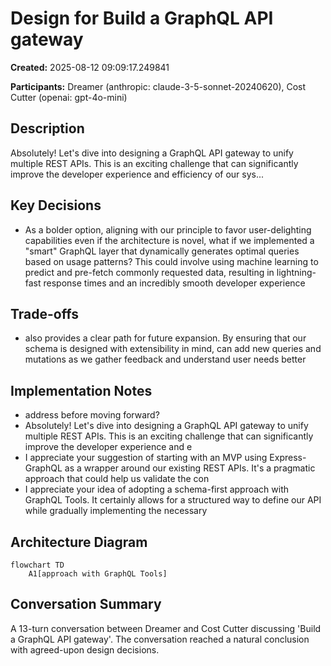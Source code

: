 # Design for Build a GraphQL API gateway

**Created:** 2025-08-12 09:09:17.249841

**Participants:** Dreamer (anthropic: claude-3-5-sonnet-20240620), Cost Cutter (openai: gpt-4o-mini)

## Description

Absolutely! Let's dive into designing a GraphQL API gateway to unify multiple REST APIs. This is an exciting challenge that can significantly improve the developer experience and efficiency of our sys...

## Key Decisions

- As a bolder option, aligning with our principle to favor user-delighting capabilities even if the architecture is novel, what if we implemented a "smart" GraphQL layer that dynamically generates optimal queries based on usage patterns? This could involve using machine learning to predict and pre-fetch commonly requested data, resulting in lightning-fast response times and an incredibly smooth developer experience

## Trade-offs

- also provides a clear path for future expansion. By ensuring that our schema is designed with extensibility in mind, can add new queries and mutations as we gather feedback and understand user needs better

## Implementation Notes

- address before moving forward?
- Absolutely! Let's dive into designing a GraphQL API gateway to unify multiple REST APIs. This is an exciting challenge that can significantly improve the developer experience and e
- I appreciate your suggestion of starting with an MVP using Express-GraphQL as a wrapper around our existing REST APIs. It's a pragmatic approach that could help us validate the con
- I appreciate your idea of adopting a schema-first approach with GraphQL Tools. It certainly allows for a structured way to define our API while gradually implementing the necessary

## Architecture Diagram

```mermaid
flowchart TD
    A1[approach with GraphQL Tools]

```

## Conversation Summary

A 13-turn conversation between Dreamer and Cost Cutter discussing 'Build a GraphQL API gateway'. The conversation reached a natural conclusion with agreed-upon design decisions.

